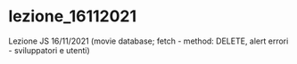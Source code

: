 # lezione_16112021
Lezione JS 16/11/2021 (movie database; fetch - method: DELETE, alert errori - sviluppatori e utenti)

